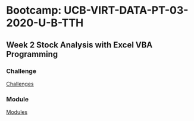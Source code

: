 # Bootcamp: UCB-VIRT-DATA-PT-03-2020-U-B-TTH

## Week 2 Stock Analysis with Excel VBA Programming

### Challenge
[Challenges](challenge/)
### Module
[Modules](module/)
